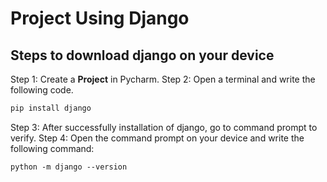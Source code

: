 # Project Using Django

## Steps to download django on your device
Step 1: Create a **Project** in Pycharm.
Step 2: Open a terminal and write the following code.
```md
pip install django
```
Step 3: After successfully installation of django, go to command prompt to verify.
Step 4: Open the command prompt on your device and write the following command:
```md
python -m django --version
```
